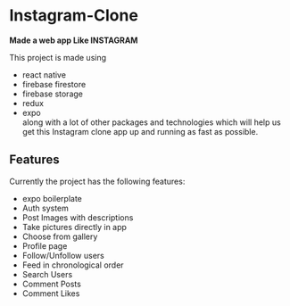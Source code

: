 # Instagram-Clone

**Made a web app Like INSTAGRAM**<br>

This project is made using 
- react native
- firebase firestore
- firebase storage
- redux 
- expo <br>
along with a lot of other packages and technologies which will help us get this Instagram clone app up and running as fast as possible.

## Features

Currently the project has the following features:

- expo boilerplate
- Auth system
- Post Images with descriptions
- Take pictures directly in app
- Choose from gallery
- Profile page
- Follow/Unfollow users
- Feed in chronological order
- Search Users
- Comment Posts
- Comment Likes
